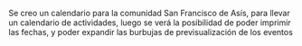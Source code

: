 Se creo un calendario para la comunidad San Francisco de Asís, para llevar un calendario de actividades, luego se verá la posibilidad de poder imprimir las fechas, y poder expandir las burbujas de previsualización de los eventos
